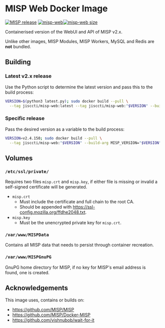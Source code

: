 <!--
SPDX-FileCopyrightText: 2023 Jisc Services Limited
SPDX-FileContributor: Joe Pitt

SPDX-License-Identifier: GPL-3.0-only
-->
# MISP Web Docker Image

[![MISP release](https://img.shields.io/github/v/release/MISP/MISP?logo=github&sort=semver&label=MISP%20(source))](https://github.com/MISP/MISP)
[![misp-web](https://img.shields.io/docker/v/jisccti/misp-web?logo=docker&label=misp-web)![misp-web size](https://img.shields.io/docker/image-size/jisccti/misp-web?label=%20)](https://hub.docker.com/r/jisccti/misp-web)

Containerised version of the WebUI and API of MISP v2.x.

Unlike other images, MISP Modules, MISP Workers, MySQL and Redis are **not** bundled.

## Building

### Latest v2.x release

Use the Python script to determine the latest version and pass this to the build process:

```sh
VERSION=$(python3 latest.py); sudo docker build --pull \
  --tag jisccti/misp-web:latest --tag jisccti/misp-web:"$VERSION" --build-arg MISP_VERSION="$VERSION" .
```

### Specific release

Pass the desired version as a variable to the build process:

```sh
VERSION=v2.4.150; sudo docker build --pull \
  --tag jisccti/misp-web:"$VERSION" --build-arg MISP_VERSION="$VERSION" .
```

## Volumes

### `/etc/ssl/private/`

Requires two files `misp.crt` and `misp.key`, if either file is missing or invalid a self-signed certificate will be
generated.

* `misp.crt`
  * Must include the certificate and full chain to the root CA.
  * Should be appended with https://ssl-config.mozilla.org/ffdhe2048.txt.
* `misp.key`
  * Must be the unencrypted private key for `misp.crt`.

### `/var/www/MISPData`

Contains all MISP data that needs to persist through container recreation.

### `/var/www/MISPGnuPG`

GnuPG home directory for MISP, if no key for MISP's email address is found, one is created.

## Acknowledgements

This image uses, contains or builds on:

* https://github.com/MISP/MISP
* https://github.com/MISP/Docker-MISP
* https://github.com/vishnubob/wait-for-it
